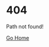 # 404
Path <code id="path"></code>not found!

[Go Home](/)

<script>
  window.addEventListener("load", function() {document.getElementById("path").innerHTML = `\'${window.location.pathname}\' `;} );
</script>
